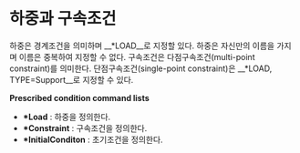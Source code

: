 # 하중과 구속조건

  하중은 경계조건을 의미하며 __*LOAD__로 지정할 있다. 하중은 자신만의 이름을 가지며 이름은 중복하여 지정할 수 없다. 구속조건은 다점구속조건(multi-point constraint)를 의미한다. 단점구속조건(single-point constraint)은 __*LOAD, TYPE=Support__로 지정할 수 있다. 

__Prescribed condition command lists__

- __*Load__ : 하중을 정의한다.
- __*Constraint__ : 구속조건을 정의한다. 
- __*InitialConditon__  : 초기조건을 정의한다.
